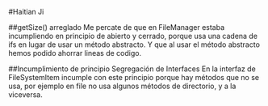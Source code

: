 #Haitian Ji

##getSize() arreglado
Me percate de que en FileManager estaba incumpliendo en principio de abierto y cerrado, porque usa una cadena de ifs en lugar de usar un método abstracto.
Y que al usar el método abstracto hemos podido ahorrar lineas de codigo.

##Incumplimiento de principio Segregación de Interfaces
En la interfaz de FileSystemItem incumple con este principio porque hay métodos que no se usa, por ejemplo en file no usa algunos métodos de directorio, y a la viceversa.